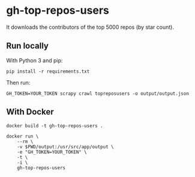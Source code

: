 # gh-top-repos-users

It downloads the contributors of the top 5000 repos (by star count).

## Run locally

With Python 3 and pip:

```shell
pip install -r requirements.txt
```

Then run:

```shell
GH_TOKEN=YOUR_TOKEN scrapy crawl topreposusers -o output/output.json
```

## With Docker

```shell
docker build -t gh-top-repos-users .

docker run \
    --rm \
    -v $PWD/output:/usr/src/app/output \
    -e "GH_TOKEN=YOUR_TOKEN" \
    -t \
    -i \
    gh-top-repos-users
```
